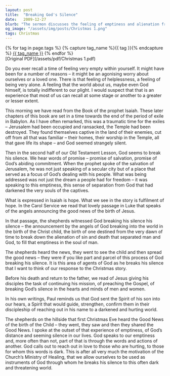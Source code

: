 ```yaml
---
layout: post
title:  "Breaking God's Silence"
date:   2009-12-27
blurb: "The sermon discusses the feeling of emptiness and alienation from God, drawing parallels with the exile in Babylon and the silence of God. It emphasizes the hope expressed in Isaiah and the fulfillment of this hope with the birth of Jesus. The sermon also highlights the role of the shepherds as agents of God in breaking His silence and spreading the good news."
og_image: "/assets/img/posts/Christmas 1.png"
tags: Christmas
---    
```

<div class="tag-pills">
  {% for tag in page.tags %}
    {% capture tag_name %}{{ tag }}{% endcapture %}
    <a href="{{ site.baseurl }}/tag/{{ tag_name | slugify }}" class="tag-pill">{{ tag_name }}</a>
  {% endfor %}
</div>
[Original PDF](/assets/pdf/Christmas 1.pdf)

Do you ever recall a time of feeling very empty within yourself. It might have been for a number of reasons – it might be an agonising worry about ourselves or a loved one. There is that feeling of helplessness, a feeling of being very alone. A feeling that the world about us, maybe even God himself, is totally indifferent to our plight. I would suspect that that is an experience that most of us can recall at some stage or another to a greater or lesser extent.

This morning we have read from the Book of the prophet Isaiah. These later chapters of this book are set in a time towards the end of the period of exile in Babylon. As I have often remarked, this was a traumatic time for the exiles – Jerusalem had been occupied and ransacked, the Temple had been destroyed. They found themselves captive in the land of their enemies, cut off from all that was familiar – their homes, their worship in the Temple, all that gave life its shape – and God seemed strangely silent.

Then in the second half of our Old Testament Lesson, God seems to break his silence. We hear words of promise – promise of salvation, promise of God’s abiding commitment. When the prophet spoke of the salvation of Jerusalem, he was not just speaking of a secular city but of a place that served as a focus of God’s dealing with his people. What was being addressed was not just the dream a people had for freedom – it was speaking to this emptiness, this sense of separation from God that had darkened the very souls of the captives.

What is expressed in Isaiah is hope. What we see in the story is fulfilment of hope. In the Carol Service we read that lovely passage in Luke that speaks of the angels announcing the good news of the birth of Jesus.

In that passage, the shepherds witnessed God breaking his silence his silence – the announcement by the angels of God breaking into the world in the birth of the Christ child, the birth of one destined from the very dawn of time to break down the alienation of sin and death that separated man and God, to fill that emptiness in the soul of man.

The shepherds heard the news, they went to see the child and then spread the good news – they were if you like part and parcel of this process of God breaking his silence. It is this area of agents of God as he breaks his silence that I want to think of our response to the Christmas story.

Before his death and return to the father, we read of Jesus giving his disciples the task of continuing his mission, of preaching the Gospel, of breaking God’s silence in the hearts and minds of men and women.

In his own writings, Paul reminds us that God sent the Spirit of his son into our hears, a Spirit that would guide, strengthen, confirm them in their discipleship of reaching out in his name to a darkened and hurting world.

The shepherds on the hillside that first Christmas Eve heard the Good News of the birth of the Child – they went, they saw and then they shared the Good News. I spoke at the outset of that experience of emptiness, of God’s distance and seeming silence in our lives. God speaks to our emptiness and, more often than not, part of that is through the words and actions of another. God calls out to reach out in love to those who are hurting, to those for whom this words is dark. This is after all very much the motivation of the Church’s Ministry of Healing, that we allow ourselves to be used as instruments of God through whom he breaks his silence to this often dark and threatening world.
